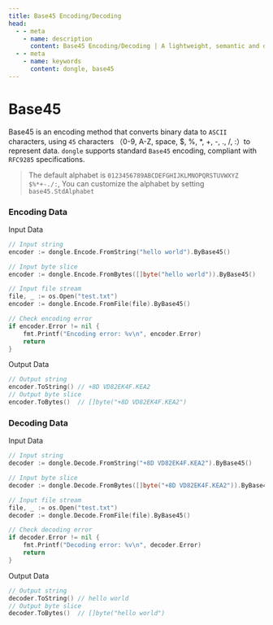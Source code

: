 ```yaml
---
title: Base45 Encoding/Decoding
head:
  - - meta
    - name: description
      content: Base45 Encoding/Decoding | A lightweight, semantic and developer-friendly golang encoding & crypto library
  - - meta
    - name: keywords
      content: dongle, base45
---
```


# Base45

Base45 is an encoding method that converts binary data to `ASCII` characters, using `45` characters （0-9, A-Z, space, $, %, *, +, -, ., /, :）to represent data. `dongle` supports standard `Base45` encoding, compliant with `RFC9285` specifications.

> The default alphabet is `0123456789ABCDEFGHIJKLMNOPQRSTUVWXYZ $%*+-./:`,
> You can customize the alphabet by setting `base45.StdAlphabet`

### Encoding Data

Input Data

```go
// Input string
encoder := dongle.Encode.FromString("hello world").ByBase45()

// Input byte slice
encoder := dongle.Encode.FromBytes([]byte("hello world")).ByBase45()

// Input file stream
file, _ := os.Open("test.txt")
encoder := dongle.Encode.FromFile(file).ByBase45()

// Check encoding error
if encoder.Error != nil {
	fmt.Printf("Encoding error: %v\n", encoder.Error)
	return
}
```

Output Data

```go
// Output string
encoder.ToString() // +8D VD82EK4F.KEA2
// Output byte slice
encoder.ToBytes()  // []byte("+8D VD82EK4F.KEA2")
```

### Decoding Data

Input Data

```go
// Input string
decoder := dongle.Decode.FromString("+8D VD82EK4F.KEA2").ByBase45()

// Input byte slice
decoder := dongle.Decode.FromBytes([]byte("+8D VD82EK4F.KEA2")).ByBase45()

// Input file stream
file, _ := os.Open("test.txt")
decoder := dongle.Decode.FromFile(file).ByBase45()

// Check decoding error
if decoder.Error != nil {
	fmt.Printf("Decoding error: %v\n", decoder.Error)
	return
}
```

Output Data

```go
// Output string
decoder.ToString() // hello world
// Output byte slice
decoder.ToBytes()  // []byte("hello world")
```
